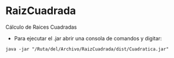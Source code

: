 RaizCuadrada
============

Cálculo de Raices Cuadradas

* Para ejecutar el .jar abrir una consola de comandos y digitar:

```
java -jar "/Ruta/del/Archivo/RaizCuadrada/dist/Cuadratica.jar"
```
